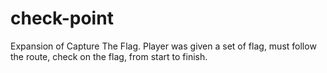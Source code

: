 # check-point
Expansion of Capture The Flag. Player was given a set of flag, must follow the route, check on the flag, from start to finish.
